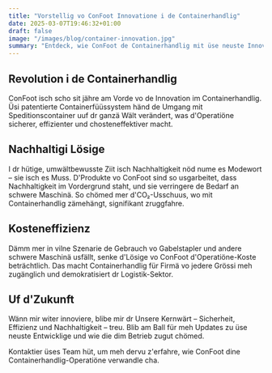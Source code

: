```yaml
---
title: "Vorstellig vo ConFoot Innovatione i de Containerhandlig"
date: 2025-03-07T19:46:32+01:00
draft: false
image: "/images/blog/container-innovation.jpg"
summary: "Entdeck, wie ConFoot de Containerhandlig mit üse neuste Innovatione und nachhaltige Lösige revolutioniert."
---
```


## Revolution i de Containerhandlig

ConFoot isch scho sit jähre am Vorde vo de Innovation im Containerhandlig. Üsi patentierte Containerfüüssystem händ de Umgang mit Speditionscontainer uuf dr ganzä Wält verändert, was d'Operatiöne sicherer, effizienter und chosteneffektiver macht.

## Nachhaltigi Lösige

I dr hütige, umwältbewusste Ziit isch Nachhaltigkeit nöd nume es Modewort – sie isch es Muss. D'Produkte vo ConFoot sind so usgarbeitet, dass Nachhaltigkeit im Vordergrund staht, und sie verringere de Bedarf an schwere Maschinä. So chömed mer d'CO₂-Usschuus, wo mit Containerhandlig zämehängt, signifikant zruggfahre.

## Kosteneffizienz

Dämm mer in vilne Szenarie de Gebrauch vo Gabelstapler und andere schwere Maschinä usfällt, senke d'Lösige vo ConFoot d'Operatiöne-Koste beträchtlich. Das macht Containerhandlig für Firmä vo jedere Grössi meh zugänglich und demokratisiert dr Logistik-Sektor.

## Uf d'Zukunft

Wänn mir witer innoviere, blibe mir dr Unsere Kernwärt – Sicherheit, Effizienz und Nachhaltigkeit – treu. Blib am Ball für meh Updates zu üse neuste Entwicklige und wie die dim Betrieb zugut chömed.

Kontaktier üses Team hüt, um meh dervu z'erfahre, wie ConFoot dine Containerhandlig-Operatiöne verwandle cha.